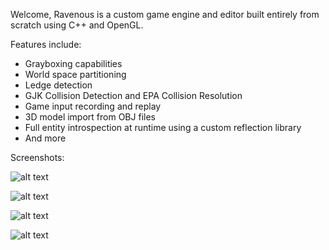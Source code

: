 Welcome, Ravenous is a custom game engine and editor built entirely from scratch using C++ and OpenGL.

Features include:
- Grayboxing capabilities
- World space partitioning
- Ledge detection
- GJK Collision Detection and EPA Collision Resolution
- Game input recording and replay
- 3D model import from OBJ files
- Full entity introspection at runtime using a custom reflection library
- And more

Screenshots:

![alt text](https://i.imgur.com/L3PoxD9.png)

![alt text](https://i.imgur.com/hsNUJ2N.png)

![alt text](https://i.imgur.com/gNzEtAQ.png)

![alt text](https://i.imgur.com/aYF0bqz.png)
